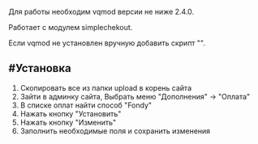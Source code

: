 Для работы необходим vqmod версии не ниже 2.4.0.

Работает с модулем simplechekout.

Если vqmod не установлен вручную добавить скрипт  "<script src="https://api.fondy.eu/static_common/v1/checkout/ipsp.js"></script>".


#Установка
-------------
1. Скопировать все из папки upload в корень сайта
2. Зайти в админку сайта, Выбрать меню "Дополнения" -> "Оплата"
3. В списке оплат найти способ "Fondy"
4. Нажать кнопку "Установить"
5. Нажать кнопку "Изменить"
6. Заполнить необходимые поля и сохранить изменения
